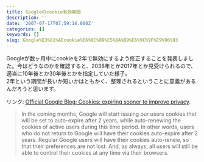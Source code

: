 ```yaml
---
title: Googleのcookie有効期間
description: ''
date: '2007-07-17T07:59:16.000Z'
categories: []
keywords: []
slug: Google%E3%81%AEcookie%E6%9C%89%E5%8A%B9%E6%9C%9F%E9%96%93
---
```

Googleが数ヶ月中にcookieを2年で無効にするよう修正することを発表しました。今はどうなのかを確認すると、2038年とか2017年とか見受けられるので、適当に10年後とか30年後とかを指定していた様子。  
2年という期間が長いか短いかはともかく、整理されるということに意義があるんだろうと思います。

リンク: [Official Google Blog: Cookies: expiring sooner to improve privacy](http://googleblog.blogspot.com/2007/07/cookies-expiring-sooner-to-improve.html "Official Google Blog: Cookies: expiring sooner to improve privacy").

> In the coming months, Google will start issuing our users cookies that will be set to auto-expire after 2 years, while auto-renewing the cookies of active users during this time period. In other words, users who do not return to Google will have their cookies auto-expire after 2 years. Regular Google users will have their cookies auto-renew, so that their preferences are not lost. And, as always, all users will still be able to control their cookies at any time via their browsers.